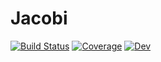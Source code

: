 # Jacobi

[![Build Status](https://github.com/stla/Jacobi.jl/actions/workflows/CI.yml/badge.svg?branch=master)](https://github.com/stla/Jacobi.jl/actions/workflows/CI.yml?query=branch%3Amaster)
[![Coverage](https://codecov.io/gh/stla/Jacobi.jl/branch/master/graph/badge.svg)](https://codecov.io/gh/stla/Jacobi.jl)
[![Dev](https://img.shields.io/badge/docs-dev-blue.svg)](https://stla.github.io/Jacobi.jl)
